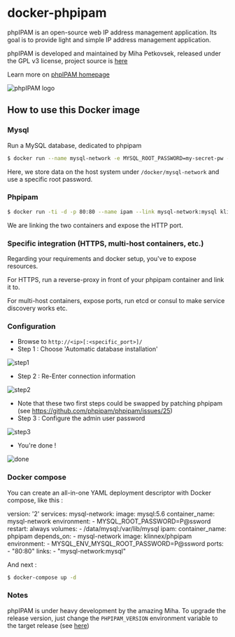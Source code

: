 # docker-phpipam

phpIPAM is an open-source web IP address management application. Its goal is to provide light and simple IP address management application.

phpIPAM is developed and maintained by Miha Petkovsek, released under the GPL v3 license, project source is [here](https://github.com/phpipam/phpipam)

Learn more on [phpIPAM homepage](http://phpipam.net)

![phpIPAM logo](http://phpipam.net/wp-content/uploads/2014/12/phpipam_logo_small.png)

## How to use this Docker image

### Mysql

Run a MySQL database, dedicated to phpipam

```bash
$ docker run --name mysql-network -e MYSQL_ROOT_PASSWORD=my-secret-pw -v /docker/mysql-network:/var/lib/mysql -d mysql:5.6
```

Here, we store data on the host system under `/docker/mysql-network` and use a specific root password. 

### Phpipam 

```bash
$ docker run -ti -d -p 80:80 --name ipam --link mysql-network:mysql klinnex/phpipam
```

We are linking the two containers and expose the HTTP port. 

### Specific integration (HTTPS, multi-host containers, etc.)

Regarding your requirements and docker setup, you've to expose resources. 

For HTTPS, run a reverse-proxy in front of your phpipam container and link it to. 

For multi-host containers, expose ports, run etcd or consul to make service discovery works etc. 

### Configuration 

* Browse to `http://<ip>[:<specific_port>]/`
* Step 1 : Choose 'Automatic database installation'

![step1](https://cloud.githubusercontent.com/assets/4225738/8746785/01758b9e-2c8d-11e5-8643-7f5862c75efe.png)

* Step 2 : Re-Enter connection information

![step2](https://cloud.githubusercontent.com/assets/4225738/8746789/0ad367e2-2c8d-11e5-80bb-f5093801e139.png)

* Note that these two first steps could be swapped by patching phpipam (see https://github.com/phpipam/phpipam/issues/25)
* Step 3 : Configure the admin user password

![step3](https://cloud.githubusercontent.com/assets/4225738/8746790/0c434bf6-2c8d-11e5-9ae7-b7d1021b7aa0.png)

* You're done ! 

![done](https://cloud.githubusercontent.com/assets/4225738/8746792/0d6fa34e-2c8d-11e5-8002-3793361ae34d.png)

### Docker compose 

You can create an all-in-one YAML deployment descriptor with Docker compose, like this : 

version: '2'
services:
  mysql-network:
    image: mysql:5.6
    container_name: mysql-network
    environment:
      - MYSQL_ROOT_PASSWORD=P@ssword
    restart: always
    volumes:
      - /data/mysql:/var/lib/mysql
  ipam:
    container_name: phpipam
    depends_on:
      - mysql-network
    image: klinnex/phpipam
    environment:
      - MYSQL_ENV_MYSQL_ROOT_PASSWORD=P@ssword
    ports:
      - "80:80"
    links:
      - "mysql-network:mysql"

And next :

```bash 
$ docker-compose up -d
```

### Notes

phpIPAM is under heavy development by the amazing Miha. 
To upgrade the release version, just change the `PHPIPAM_VERSION` environment variable to the target release (see [here](https://github.com/phpipam/phpipam/releases)) 
